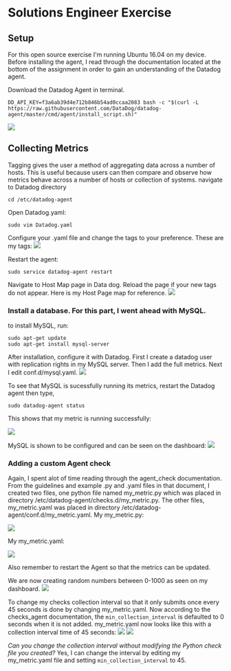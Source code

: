 # Solutions Engineer Exercise

## Setup
For this open source exercise I'm running Ubuntu 16.04 on my device. Before installing the agent, I read through the documentation located at the bottom of the assignment in order to gain an understanding of the Datadog agent.  

Download the Datadog Agent in terminal.
```
DD_API_KEY=f3a6ab39d4e712b846b54ad0ccaa2083 bash -c "$(curl -L https://raw.githubusercontent.com/DataDog/datadog-agent/master/cmd/agent/install_script.sh)"
```
<img src="https://github.com/alexandera9996/hiring-engineers/blob/master/datadog_screenshots/agent_ok.png" />


## Collecting Metrics
Tagging gives the user a method of aggregating data across a number of hosts. This is useful because users can then compare and observe how metrics behave across a number of hosts or collection of systems. 
navigate to Datadog directory

```
cd /etc/datadog-agent
```
Open Datadog.yaml:
```
sudo vim Datadog.yaml
```
Configure your .yaml file and change the tags to your preference. These are my tags:
<img src="https://github.com/alexandera9996/hiring-engineers/blob/master/datadog_screenshots/tags.png" />

Restart the agent:
```
sudo service datadog-agent restart
```
Navigate to Host Map page in Data dog. Reload the page if your new tags do not appear.
Here is my Host Page map for reference.
<img src="https://github.com/alexandera9996/hiring-engineers/blob/master/datadog_screenshots/Host_page.png" />

### Install a database. For this part, I went ahead with MySQL.
to install MySQL, run:
```
sudo apt-get update
sudo apt-get install mysql-server
```
After installation, configure it with Datadog. 
First I create a datadog user with replication rights in my MySQL server. Then I add the full metrics. 
Next I edit conf.d/mysql.yaml.
<img src="https://github.com/alexandera9996/hiring-engineers/blob/master/datadog_screenshots/mysql_yaml.png" />

To see that MySQL is sucessfully running its metrics, restart the Datadog agent then type, 
```
sudo datadog-agent status
```
This shows that my metric is running successfully:

<img src="https://github.com/alexandera9996/hiring-engineers/blob/master/datadog_screenshots/check_sql.png" />

MySQL is shown to be configured and can be seen on the dashboard:
<img src="https://github.com/alexandera9996/hiring-engineers/blob/master/datadog_screenshots/mysql_dashboard.png" />

### Adding a custom Agent check
Again, I spent alot of time reading through the agent_check documentation. From the guidelines and example .py and .yaml files in that document, I created two files, one python file named my_metric.py which was placed in directory /etc/datadog-agent/checks.d/my_metric.py. The other files, my_metric.yaml was placed in directory /etc/datadog-agent/conf.d/my_metric.yaml.
My my_metric.py:

<img src="https://github.com/alexandera9996/hiring-engineers/blob/master/datadog_screenshots/my_metric_py.png" />

My my_metric.yaml:

<img src="https://github.com/alexandera9996/hiring-engineers/blob/master/datadog_screenshots/my_metric_yaml.png" />

Also remember to restart the Agent so that the metrics can be updated. 

We are now creating random numbers between 0-1000 as seen on my dashboard.
<img src="https://github.com/alexandera9996/hiring-engineers/blob/master/datadog_screenshots/my_metric_dash.png" />

To change my checks collection interval so that it only submits once every 45 seconds is done by changing my_metric.yaml. Now according to the checks_agent documentation, the ```min_collection_interval``` is defaulted to 0 seconds when it is not added. 
my_metric.yaml now looks like this with a collection interval time of 45 seconds:
<img src="https://github.com/alexandera9996/hiring-engineers/blob/master/datadog_screenshots/interval_my_metric.png" />
<img src="https://github.com/alexandera9996/hiring-engineers/blob/master/datadog_screenshots/collection_metric.png" />

*Can you change the collection interval without modifying the Python check file you created?*
Yes, I can change the interval by editing my my_metric.yaml file and setting ```min_collection_interval``` to 45. 




